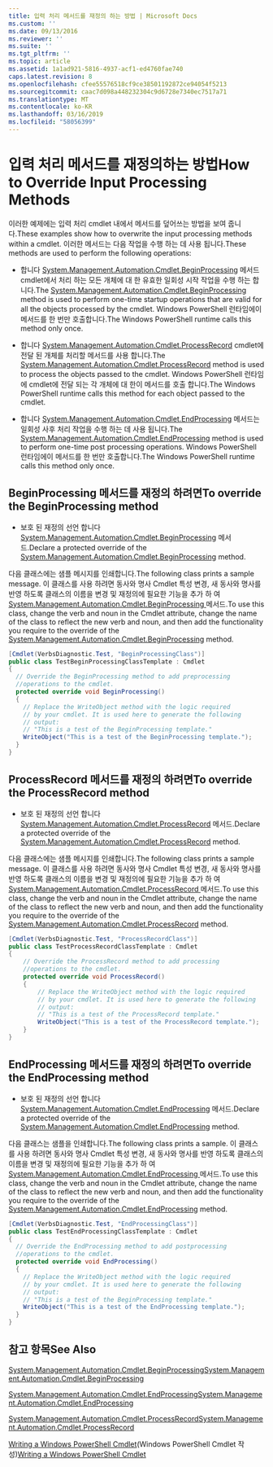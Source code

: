 ```yaml
---
title: 입력 처리 메서드를 재정의 하는 방법 | Microsoft Docs
ms.custom: ''
ms.date: 09/13/2016
ms.reviewer: ''
ms.suite: ''
ms.tgt_pltfrm: ''
ms.topic: article
ms.assetid: 1a1ad921-5816-4937-acf1-ed4760fae740
caps.latest.revision: 8
ms.openlocfilehash: cfee55576518cf9ce38501192872ce94054f5213
ms.sourcegitcommit: caac7d098a448232304c9d6728e7340ec7517a71
ms.translationtype: MT
ms.contentlocale: ko-KR
ms.lasthandoff: 03/16/2019
ms.locfileid: "58056399"
---
```

# <a name="how-to-override-input-processing-methods"></a><span data-ttu-id="0ae60-102">입력 처리 메서드를 재정의하는 방법</span><span class="sxs-lookup"><span data-stu-id="0ae60-102">How to Override Input Processing Methods</span></span>

<span data-ttu-id="0ae60-103">이러한 예제에는 입력 처리 cmdlet 내에서 메서드를 덮어쓰는 방법을 보여 줍니다.</span><span class="sxs-lookup"><span data-stu-id="0ae60-103">These examples show how to overwrite the input processing methods within a cmdlet.</span></span> <span data-ttu-id="0ae60-104">이러한 메서드는 다음 작업을 수행 하는 데 사용 됩니다.</span><span class="sxs-lookup"><span data-stu-id="0ae60-104">These methods are used to perform the following operations:</span></span>

- <span data-ttu-id="0ae60-105">합니다 [System.Management.Automation.Cmdlet.BeginProcessing](/dotnet/api/System.Management.Automation.Cmdlet.BeginProcessing) 메서드 cmdlet에서 처리 하는 모든 개체에 대 한 유효한 일회성 시작 작업을 수행 하는 합니다.</span><span class="sxs-lookup"><span data-stu-id="0ae60-105">The [System.Management.Automation.Cmdlet.BeginProcessing](/dotnet/api/System.Management.Automation.Cmdlet.BeginProcessing) method is used to perform one-time startup operations that are valid for all the objects processed by the cmdlet.</span></span> <span data-ttu-id="0ae60-106">Windows PowerShell 런타임에이 메서드를 한 번만 호출합니다.</span><span class="sxs-lookup"><span data-stu-id="0ae60-106">The Windows PowerShell runtime calls this method only once.</span></span>

- <span data-ttu-id="0ae60-107">합니다 [System.Management.Automation.Cmdlet.ProcessRecord](/dotnet/api/System.Management.Automation.Cmdlet.ProcessRecord) cmdlet에 전달 된 개체를 처리할 메서드를 사용 합니다.</span><span class="sxs-lookup"><span data-stu-id="0ae60-107">The [System.Management.Automation.Cmdlet.ProcessRecord](/dotnet/api/System.Management.Automation.Cmdlet.ProcessRecord) method is used to process the objects passed to the cmdlet.</span></span> <span data-ttu-id="0ae60-108">Windows PowerShell 런타임에 cmdlet에 전달 되는 각 개체에 대 한이 메서드를 호출 합니다.</span><span class="sxs-lookup"><span data-stu-id="0ae60-108">The Windows PowerShell runtime calls this method for each object passed to the cmdlet.</span></span>

- <span data-ttu-id="0ae60-109">합니다 [System.Management.Automation.Cmdlet.EndProcessing](/dotnet/api/System.Management.Automation.Cmdlet.EndProcessing) 메서드는 일회성 사후 처리 작업을 수행 하는 데 사용 됩니다.</span><span class="sxs-lookup"><span data-stu-id="0ae60-109">The [System.Management.Automation.Cmdlet.EndProcessing](/dotnet/api/System.Management.Automation.Cmdlet.EndProcessing) method is used to perform one-time post processing operations.</span></span> <span data-ttu-id="0ae60-110">Windows PowerShell 런타임에이 메서드를 한 번만 호출합니다.</span><span class="sxs-lookup"><span data-stu-id="0ae60-110">The Windows PowerShell runtime calls this method only once.</span></span>

## <a name="to-override-the-beginprocessing-method"></a><span data-ttu-id="0ae60-111">BeginProcessing 메서드를 재정의 하려면</span><span class="sxs-lookup"><span data-stu-id="0ae60-111">To override the BeginProcessing method</span></span>

- <span data-ttu-id="0ae60-112">보호 된 재정의 선언 합니다 [System.Management.Automation.Cmdlet.BeginProcessing](/dotnet/api/System.Management.Automation.Cmdlet.BeginProcessing) 메서드.</span><span class="sxs-lookup"><span data-stu-id="0ae60-112">Declare a protected override of the [System.Management.Automation.Cmdlet.BeginProcessing](/dotnet/api/System.Management.Automation.Cmdlet.BeginProcessing) method.</span></span>

<span data-ttu-id="0ae60-113">다음 클래스에는 샘플 메시지를 인쇄합니다.</span><span class="sxs-lookup"><span data-stu-id="0ae60-113">The following class prints a sample message.</span></span> <span data-ttu-id="0ae60-114">이 클래스를 사용 하려면 동사와 명사 Cmdlet 특성 변경, 새 동사와 명사를 반영 하도록 클래스의 이름을 변경 및 재정의에 필요한 기능을 추가 하 여 [System.Management.Automation.Cmdlet.BeginProcessing ](/dotnet/api/System.Management.Automation.Cmdlet.BeginProcessing) 메서드.</span><span class="sxs-lookup"><span data-stu-id="0ae60-114">To use this class, change the verb and noun in the Cmdlet attribute, change the name of the class to reflect the new verb and noun, and then add the functionality you require to the override of the [System.Management.Automation.Cmdlet.BeginProcessing](/dotnet/api/System.Management.Automation.Cmdlet.BeginProcessing) method.</span></span>

```csharp
[Cmdlet(VerbsDiagnostic.Test, "BeginProcessingClass")]
public class TestBeginProcessingClassTemplate : Cmdlet
{
  // Override the BeginProcessing method to add preprocessing
  //operations to the cmdlet.
  protected override void BeginProcessing()
  {
    // Replace the WriteObject method with the logic required
    // by your cmdlet. It is used here to generate the following
    // output:
    // "This is a test of the BeginProcessing template."
    WriteObject("This is a test of the BeginProcessing template.");
  }
}
```

## <a name="to-override-the-processrecord-method"></a><span data-ttu-id="0ae60-115">ProcessRecord 메서드를 재정의 하려면</span><span class="sxs-lookup"><span data-stu-id="0ae60-115">To override the ProcessRecord method</span></span>

- <span data-ttu-id="0ae60-116">보호 된 재정의 선언 합니다 [System.Management.Automation.Cmdlet.ProcessRecord](/dotnet/api/System.Management.Automation.Cmdlet.ProcessRecord) 메서드.</span><span class="sxs-lookup"><span data-stu-id="0ae60-116">Declare a protected override of the [System.Management.Automation.Cmdlet.ProcessRecord](/dotnet/api/System.Management.Automation.Cmdlet.ProcessRecord) method.</span></span>

<span data-ttu-id="0ae60-117">다음 클래스에는 샘플 메시지를 인쇄합니다.</span><span class="sxs-lookup"><span data-stu-id="0ae60-117">The following class prints a sample message.</span></span> <span data-ttu-id="0ae60-118">이 클래스를 사용 하려면 동사와 명사 Cmdlet 특성 변경, 새 동사와 명사를 반영 하도록 클래스의 이름을 변경 및 재정의에 필요한 기능을 추가 하 여 [System.Management.Automation.Cmdlet.ProcessRecord ](/dotnet/api/System.Management.Automation.Cmdlet.ProcessRecord) 메서드.</span><span class="sxs-lookup"><span data-stu-id="0ae60-118">To use this class, change the verb and noun in the Cmdlet attribute, change the name of the class to reflect the new verb and noun, and then add the functionality you require to the override of the [System.Management.Automation.Cmdlet.ProcessRecord](/dotnet/api/System.Management.Automation.Cmdlet.ProcessRecord) method.</span></span>

```csharp
[Cmdlet(VerbsDiagnostic.Test, "ProcessRecordClass")]
public class TestProcessRecordClassTemplate : Cmdlet
{
    // Override the ProcessRecord method to add processing
    //operations to the cmdlet.
    protected override void ProcessRecord()
    {
        // Replace the WriteObject method with the logic required
        // by your cmdlet. It is used here to generate the following
        // output:
        // "This is a test of the ProcessRecord template."
        WriteObject("This is a test of the ProcessRecord template.");
    }
}

```

## <a name="to-override-the-endprocessing-method"></a><span data-ttu-id="0ae60-119">EndProcessing 메서드를 재정의 하려면</span><span class="sxs-lookup"><span data-stu-id="0ae60-119">To override the EndProcessing method</span></span>

- <span data-ttu-id="0ae60-120">보호 된 재정의 선언 합니다 [System.Management.Automation.Cmdlet.EndProcessing](/dotnet/api/System.Management.Automation.Cmdlet.EndProcessing) 메서드.</span><span class="sxs-lookup"><span data-stu-id="0ae60-120">Declare a protected override of the [System.Management.Automation.Cmdlet.EndProcessing](/dotnet/api/System.Management.Automation.Cmdlet.EndProcessing) method.</span></span>

<span data-ttu-id="0ae60-121">다음 클래스는 샘플을 인쇄합니다.</span><span class="sxs-lookup"><span data-stu-id="0ae60-121">The following class prints a sample.</span></span> <span data-ttu-id="0ae60-122">이 클래스를 사용 하려면 동사와 명사 Cmdlet 특성 변경, 새 동사와 명사를 반영 하도록 클래스의 이름을 변경 및 재정의에 필요한 기능을 추가 하 여 [System.Management.Automation.Cmdlet.EndProcessing ](/dotnet/api/System.Management.Automation.Cmdlet.EndProcessing) 메서드.</span><span class="sxs-lookup"><span data-stu-id="0ae60-122">To use this class, change the verb and noun in the Cmdlet attribute, change the name of the class to reflect the new verb and noun, and then add the functionality you require to the override of the [System.Management.Automation.Cmdlet.EndProcessing](/dotnet/api/System.Management.Automation.Cmdlet.EndProcessing) method.</span></span>

```csharp
[Cmdlet(VerbsDiagnostic.Test, "EndProcessingClass")]
public class TestEndProcessingClassTemplate : Cmdlet
{
  // Override the EndProcessing method to add postprocessing
  //operations to the cmdlet.
  protected override void EndProcessing()
  {
    // Replace the WriteObject method with the logic required
    // by your cmdlet. It is used here to generate the following
    // output:
    // "This is a test of the BeginProcessing template."
    WriteObject("This is a test of the EndProcessing template.");
  }
}
```

## <a name="see-also"></a><span data-ttu-id="0ae60-123">참고 항목</span><span class="sxs-lookup"><span data-stu-id="0ae60-123">See Also</span></span>

[<span data-ttu-id="0ae60-124">System.Management.Automation.Cmdlet.BeginProcessing</span><span class="sxs-lookup"><span data-stu-id="0ae60-124">System.Management.Automation.Cmdlet.BeginProcessing</span></span>](/dotnet/api/System.Management.Automation.Cmdlet.BeginProcessing)

[<span data-ttu-id="0ae60-125">System.Management.Automation.Cmdlet.EndProcessing</span><span class="sxs-lookup"><span data-stu-id="0ae60-125">System.Management.Automation.Cmdlet.EndProcessing</span></span>](/dotnet/api/System.Management.Automation.Cmdlet.EndProcessing)

[<span data-ttu-id="0ae60-126">System.Management.Automation.Cmdlet.ProcessRecord</span><span class="sxs-lookup"><span data-stu-id="0ae60-126">System.Management.Automation.Cmdlet.ProcessRecord</span></span>](/dotnet/api/System.Management.Automation.Cmdlet.ProcessRecord)

<span data-ttu-id="0ae60-127">[Writing a Windows PowerShell Cmdlet](./writing-a-windows-powershell-cmdlet.md)(Windows PowerShell Cmdlet 작성)</span><span class="sxs-lookup"><span data-stu-id="0ae60-127">[Writing a Windows PowerShell Cmdlet](./writing-a-windows-powershell-cmdlet.md)</span></span>
